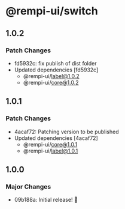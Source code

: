 # @rempi-ui/switch

## 1.0.2

### Patch Changes

- fd5932c: fix publish of dist folder
- Updated dependencies [fd5932c]
  - @rempi-ui/label@1.0.2
  - @rempi-ui/core@1.0.2

## 1.0.1

### Patch Changes

- 4acaf72: Patching version to be published
- Updated dependencies [4acaf72]
  - @rempi-ui/core@1.0.1
  - @rempi-ui/label@1.0.1

## 1.0.0

### Major Changes

- 09b188a: Initial release! 🎉

